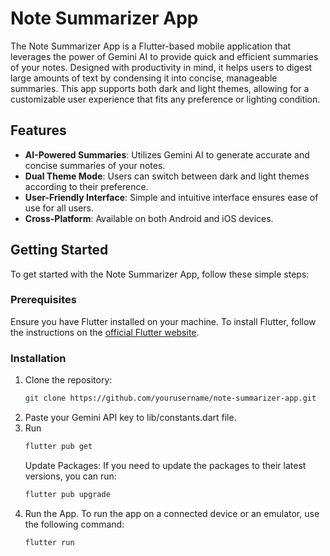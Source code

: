 # Note Summarizer App

The Note Summarizer App is a Flutter-based mobile application that leverages the power of Gemini AI to provide quick and efficient summaries of your notes. Designed with productivity in mind, it helps users to digest large amounts of text by condensing it into concise, manageable summaries. This app supports both dark and light themes, allowing for a customizable user experience that fits any preference or lighting condition.

## Features

- **AI-Powered Summaries**: Utilizes Gemini AI to generate accurate and concise summaries of your notes.
- **Dual Theme Mode**: Users can switch between dark and light themes according to their preference.
- **User-Friendly Interface**: Simple and intuitive interface ensures ease of use for all users.
- **Cross-Platform**: Available on both Android and iOS devices.

## Getting Started

To get started with the Note Summarizer App, follow these simple steps:

### Prerequisites

Ensure you have Flutter installed on your machine. To install Flutter, follow the instructions on the [official Flutter website](https://flutter.dev/docs/get-started/install).

### Installation

1. Clone the repository:
   ```bash
   git clone https://github.com/yourusername/note-summarizer-app.git
2. Paste your Gemini API key to lib/constants.dart file.
3. Run
   ```bash
   flutter pub get
   ```
   Update Packages: If you need to update the packages to their latest versions, you can run:
   ```bash
   flutter pub upgrade
   ```
4. Run the App. To run the app on a connected device or an emulator, use the following command:
   ```bash
   flutter run
   ```
